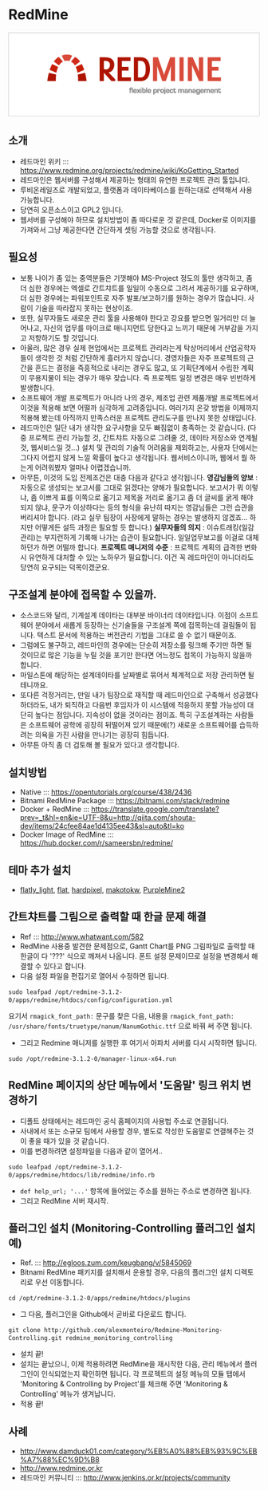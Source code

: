 # RedMine

![RedMine](https://raw.githubusercontent.com/docker-library/docs/master/redmine/logo.png)

## 소개
* 레드마인 위키 ::: https://www.redmine.org/projects/redmine/wiki/KoGetting_Started
* 레드마인은 웹서버를 구성해서 제공하는 형태의 유연한 프로젝트 관리 툴입니다.
* 루비온레일즈로 개발되었고, 플랫폼과 데이타베이스를 원하는대로 선택해서 사용 가능합니다.
* 당연히 오픈소스이고 GPL2 입니다.
* 웹서버를 구성해야 하므로 설치방법이 좀 따다로운 것 같은데, Docker로 이미지를 가져와서 그냥 제공한다면 간단하게 셋팅 가능할 것으로 생각됩니다.

## 필요성
* 보통 나이가 좀 있는 중역분들은 기껏해야 MS-Project 정도의 툴만 생각하고, 좀 더 심한 경우에는 엑셀로 간트챠트를 일일이 수동으로 그려서 제공하기를 요구하며, 더 심한 경우에는 파워포인트로 자주 발표/보고하기를 원하는 경우가 많습니다.  사람이 기술을 따라잡지 못하는 현상이죠.
* 또한, 실무자들도 새로운 관리 툴을 사용해야 한다고 강요를 받으면 일거리만 더 늘어나고, 자신의 업무를 마이크로 매니지먼트 당한다고 느끼기 때문에 거부감을 가지고 저항하기도 할 것입니다.
* 아울러, 많은 경우 실제 현업에서는 프로젝트 관리라는게 탁상머리에서 산업공학자들이 생각한 것 처럼 간단하게 흘러가지 않습니다.  경영자들은 자주 프로젝트의 근간을 흔드는 결정을 즉흥적으로 내리는 경우도 많고, 또 기획단계에서 수립한 계획이 무용지물이 되는 경우가 매우 잦습니다.  즉 프로젝트 일정 변경은 매우 빈번하게 발생합니다.
* 소프트웨어 개발 프로젝트가 아니라 나의 경우, 제조업 관련 제품개발 프로젝트에서 이것을 적용해 보면 어떨까 심각하게 고려중입니다.  여러가지 온갖 방법을 이제까지 적용해 봤는데 아직까지 만족스러운 프로젝트 관리도구를 만나지 못한 상태입니다.
* 레드마인은 일단 내가 생각한 요구사항을 모두 빠짐없이 충족하는 것 같습니다.  (다중 프로젝트 관리 가능할 것, 간트챠트 자동으로 그려줄 것, 데이타 저장소와 연계될 것, 웹서비스일 것...)  설치 및 관리의 기술적 어려움을 제외하고는, 사용자 단에서는 그다지 어렵지 않게 느낄 확률이 높다고 생각됩니다.  웹서비스이니까, 웹에서 뭘 하는게 어려워봤자 얼마나 어렵겠습니까.
* 아무튼, 이것의 도입 전제조건은 대충 다음과 같다고 생각됩니다.
  **영감님들의 양보** : 자동으로 생성되는 보고서를 그대로 읽겠다는 양해가 필요합니다.  보고서가 뭐 이렇냐, 좀 이쁘게 표를 이쪽으로 옮기고 제목을 저리로 옮기고 좀 더 글씨를 굵게 해야 되지 않냐, 문구가 이상하다는 등의 형식을 유난히 따지는 영감님들은 그런 습관을 버리셔야 합니다. (라고 실무 팀장이 사장에게 말하는 경우는 발생하지 않겠죠...  하지만 어떻게든 설득 과정은 필요할 듯 합니다.)
  **실무자들의 의지** : 이슈트래킹(일감관리)는 부지런하게 기록해 나가는 습관이 필요합니다.  일일업무보고를 이걸로 대체하던가 하면 어떨까 합니다.
  **프로젝트 매니저의 수준** : 프로젝트 계획의 급격한 변화시 유연하게 대처할 수 있는 노하우가 필요합니다.  이건 꼭 레드마인이 아니더라도 당연히 요구되는 덕목이겠군요.

## 구조설계 분야에 접목할 수 있을까.
* 소스코드와 달리, 기계설계 데이타는 대부분 바이너리 데이타입니다.  이점이 소프트웨어 분야에서 새롭게 등장하는 신기술들을 구조설계 쪽에 접목하는데 걸림돌이 됩니다.  텍스트 문서에 적용하는 버전관리 기법을 그대로 쓸 수 없기 때문이죠.
* 그럼에도 불구하고, 레드마인의 경우에는 단순히 저장소를 링크해 주기만 하면 될 것이므로 많은 기능을 누릴 것을 포기만 한다면 어느정도 접목이 가능하지 않을까 합니다.
* 마일스톤에 해당하는 설계데이타를 날짜별로 묶어서 체계적으로 저장 관리하면 될 테니까요.
* 또다른 걱정거리는, 만일 내가 팀장으로 재직할 때 레드마인으로 구축해서 성공했다 하더라도, 내가 퇴직하고 다음번 후임자가 이 시스템에 적응하지 못할 가능성이 대단히 높다는 점입니다.  지속성이 없을 것이라는 점이죠.  특히 구조설계하는 사람들은 소프트웨어 공학에 굉장히 뒤떨어져 있기 때문에(?) 새로운 소프트웨어를 습득하려는 의욕을 가진 사람을 만나기는 굉장히 힘듭니다.
* 아무튼 아직 좀 더 검토해 볼 필요가 있다고 생각합니다.

## 설치방법
* Native ::: https://opentutorials.org/course/438/2436
* Bitnami RedMine Package ::: https://bitnami.com/stack/redmine
* Docker + RedMine ::: https://translate.google.com/translate?prev=_t&hl=en&ie=UTF-8&u=http://qiita.com/shouta-dev/items/24cfee84ae1d4135ee43&sl=auto&tl=ko
* Docker Image of RedMine ::: https://hub.docker.com/r/sameersbn/redmine/

## 테마 추가 설치
* [flatly_light](https://github.com/Nitrino/flatly_light_redmine), [flat](https://github.com/tsi/redmine-theme-flat), [hardpixel](https://github.com/hardpixel/minelab), [makotokw](https://github.com/makotokw/redmine-theme-gitmike), [PurpleMine2](https://github.com/mrliptontea/PurpleMine2)


## 간트챠트를 그림으로 출력할 때 한글 문제 해결
* Ref ::: http://www.whatwant.com/582
* RedMine 사용중 발견한 문제점으로, Gantt Chart를 PNG 그림파일로 출력할 때 한글이 다 '???' 식으로 깨져서 나옵니다.  폰트 설정 문제이므로 설정을 변경해서 해결할 수 있다고 합니다.
* 다음 설정 파일을 편집기로 열어서 수정하면 됩니다.
```
sudo leafpad /opt/redmine-3.1.2-0/apps/redmine/htdocs/config/configuration.yml
```
요기서 `rmagick_font_path:` 문구를 찾은 다음, 내용을 `rmagick_font_path: /usr/share/fonts/truetype/nanum/NanumGothic.ttf` 으로 바꿔 써 주면 됩니다.
* 그리고 Redmine 매니저를 실행한 후 여기서 아파치 서버를 다시 시작하면 됩니다.
```
sudo /opt/redmine-3.1.2-0/manager-linux-x64.run
```

## RedMine 페이지의 상단 메뉴에서 '도움말' 링크 위치 변경하기
* 디폴트 상태에서는 레드마인 공식 홈페이지의 사용법 주소로 연결됩니다.
* 사내에서 또는 소규모 팀에서 사용할 경우, 별도로 작성한 도움말로 연결해주는 것이 좋을 때가 있을 것 같습니다.
* 이를 변경하려면 설정파일을 다음과 같이 열어서..
```
sudo leafpad /opt/redmine-3.1.2-0/apps/redmine/htdocs/lib/redmine/info.rb
```
* `def help_url; '...'` 항목에 들어있는 주소를 원하는 주소로 변경하면 됩니다.
* 그리고 RedMine 서버 재시작.

## 플러그인 설치 (Monitoring-Controlling 플러그인 설치예)
* Ref. ::: http://egloos.zum.com/keugbang/v/5845069
* Bitnami RedMine 패키지를 설치해서 운용할 경우, 다음의 플러그인 설치 디렉토리로 우선 이동합니다.
```
cd /opt/redmine-3.1.2-0/apps/redmine/htdocs/plugins
```
* 그 다음, 플러그인을 Github에서 곧바로 다운로드 합니다.
```
git clone http://github.com/alexmonteiro/Redmine-Monitoring-Controlling.git redmine_monitoring_controlling
```
* 설치 끝!
* 설치는 끝났으니, 이제 적용하려면 RedMine을 재시작한 다음, 관리 메뉴에서 플러그인이 인식되었는지 확인하면 됩니다.  각 프로젝트의 설정 메뉴의 모듈 탭에서 'Monitoring & Controlling by Project'를 체크해 주면 'Monitoring & Controlling' 메뉴가 생겨납니다.
* 적용 끝!


## 사례
* http://www.damduck01.com/category/%EB%A0%88%EB%93%9C%EB%A7%88%EC%9D%B8
* http://www.redmine.or.kr
* 레드마인 커뮤니티 ::: http://www.jenkins.or.kr/projects/community
